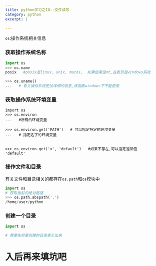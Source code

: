 ```yaml
---
title: python学习之IO--文件读写
category: python
excerpt: |

---
```



`os`:操作系统相关信息

### 获取操作系统名称 ###

```python
import os
>>> os.name
posix   #posix是linux, unix, macos,  如果结果是nt,这表示是windows系统

>>> os.uname()
...   # 有关操作系统更加详细的信息,该函数windows下不能使用

```


### 获取操作系统环境变量 ###

```pathon
import os
>>> os.environ
...   #所有的环境变量

>>> os.environ.get('PATH')   # 可以指定特定的环境变量
...   # 指定名字的环境变量


>>> os.environ.get('x', 'default')   #如果不存在,可以指定返回值
'default'
```


### 操作文件和目录 ###

有关文件和目录相关的都存在`os.path`和`os`模块中

```python
import os
# 获取当前的绝对路径
>>> os.path.abspath('.')
/home/user/python
```


### 创建一个目录 ###

```python
import os

# 需要先将要创建的目录表示出来
```


# 入后再来填坑吧
